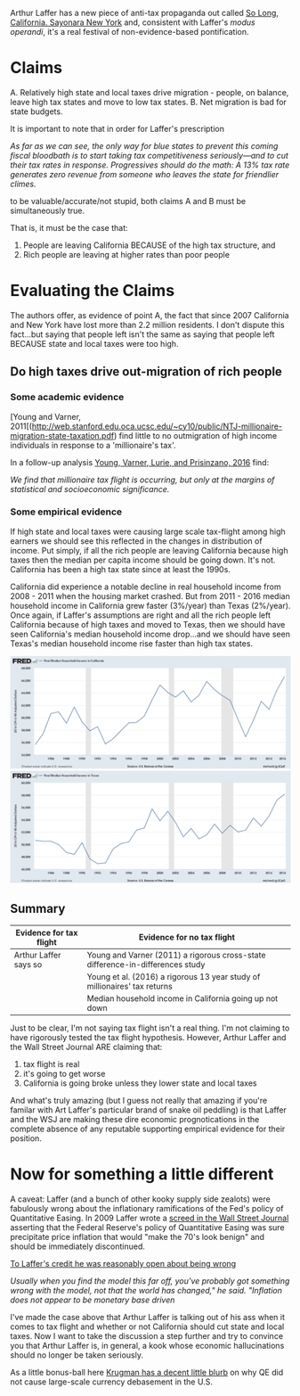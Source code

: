 

Arthur Laffer has a new piece of anti-tax propaganda out called [So Long, California. Sayonara New York](https://www.wsj.com/articles/so-long-california-sayonara-new-york-1524611900) and, consistent with Laffer's *modus operandi*, it's a real festival of non-evidence-based pontification.

# Claims

A. Relatively high state and local taxes drive migration - people, on balance, leave high tax states and move to low tax states.
B. Net migration is bad for state budgets.

It is important to note that in order for Laffer's prescription

*As far as we can see, the only way for blue states to prevent this coming fiscal bloodbath is to start taking tax competitiveness seriously—and to cut their tax rates in response. Progressives should do the math: A 13% tax rate generates zero revenue from someone who leaves the state for friendlier climes.*

to be valuable/accurate/not stupid, both claims A and B must be simultaneously true.  

That is, it must be the case that:

1. People are leaving California BECAUSE of the high tax structure, and
2. Rich people are leaving at higher rates than poor people

# Evaluating the Claims

The authors offer, as evidence of point A, the fact that since 2007 California and New York have lost more than 2.2 million residents.  I don't dispute this fact...but saying that people left isn't the same as saying that people left BECAUSE state and local taxes were too high.  

## Do high taxes drive out-migration of rich people

### Some academic evidence
[Young and Varner, 2011[(http://web.stanford.edu.oca.ucsc.edu/~cy10/public/NTJ-millionaire-migration-state-taxation.pdf) find little to no outmigration of high income individuals in response to a 'millionaire's tax'.  

In a follow-up analysis [Young, Varner, Lurie, and Prisinzano, 2016](http://journals.sagepub.com.oca.ucsc.edu/doi/pdf/10.1177/0003122416639625) find:

*We find that millionaire tax flight is occurring, but only at the margins of statistical and socioeconomic significance.*

### Some empirical evidence

If high state and local taxes were causing large scale tax-flight among high earners we should see this reflected in the changes in distribution of income.  Put simply, if all the rich people are leaving California because high taxes then the median per capita income should be going down.  It's not.  California has been a high tax state since at least the 1990s.  

California did experience a notable decline in real household income from 2008 - 2011 when the housing market crashed.  But from 2011 - 2016 median household income in California grew faster (3%/year) than Texas (2%/year).  Once again, if Laffer's assumptions are right and all the rich people left California because of high taxes and moved to Texas, then we should have seen California's median household income drop...and we should have seen Texas's median household income rise faster than high tax states.

![ca income](/images/fredgraphCA.png)
![tx income](/images/fredgraphTX.png)

## Summary


| Evidence for tax flight | Evidence for no tax flight |
|-------------------------|---------------------------|
| Arthur Laffer says so   | Young and Varner (2011) a rigorous cross-state difference-in-differences study |
|                         | Young et al. (2016) a rigorous 13 year study of millionaires' tax returns    |
|                         | Median household income in California going up not down|

Just to be clear, I'm not saying tax flight isn't a real thing.  I'm not claiming to have rigorously tested the tax flight hypothesis.  However, Arthur Laffer and the Wall Street Journal ARE claiming that:

1. tax flight is real
2. it's going to get worse
3. California is going broke unless they lower state and local taxes

And what's truly amazing (but I guess not really that amazing if you're familar with Art Laffer's particular brand of snake oil peddling) is that Laffer and the WSJ are making these dire economic prognotications in the complete absence of any reputable supporting empirical evidence for their position.

# Now for something a little different

A caveat: Laffer (and a bunch of other kooky supply side zealots) were fabulously wrong about the inflationary ramifications of the Fed's policy of Quantitative Easing.  In 2009 Laffer wrote a [screed in the Wall Street Journal](https://www.wsj.com/articles/SB124458888993599879) asserting that the Federal Reserve's policy of Quantitative Easing was sure precipitate price inflation that would "make the 70's look benign" and should be immediately discontinued.

[To Laffer's credit he was reasonably open about being wrong](http://www.businessinsider.com/arthur-laffer-interview-2014-1)

*Usually when you find the model this far off, you've probably got something wrong with the model, not that the world has changed," he said. "Inflation does not appear to be monetary base driven*

I've made the case above that Arthur Laffer is talking out of his ass when it comes to tax flight and whether or not California should cut state and local taxes.  Now I want to take the discussion a step further and try to convince you that Arthur Laffer is, in general, a kook whose economic hallucinations should no longer be taken seriously.

 As a little bonus-ball here [Krugman has a decent little blurb](https://krugman.blogs.nytimes.com/2015/05/17/money-inflation-and-models/) on why QE did not cause large-scale currency debasement in the U.S.
